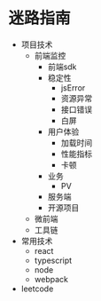 # 迷路指南

* 项目技术
  * 前端监控
    * 前端sdk
     * 稳定性
       * jsError
       * 资源异常
       * 接口错误
       * 白屏
     * 用户体验
       * 加载时间
       * 性能指标
       * 卡顿  
     * 业务
       * PV
    * 服务端
    * 开源项目
  * 微前端
  * 工具链
* 常用技术
  * react
  * typescript
  * node
  * webpack
* leetcode
